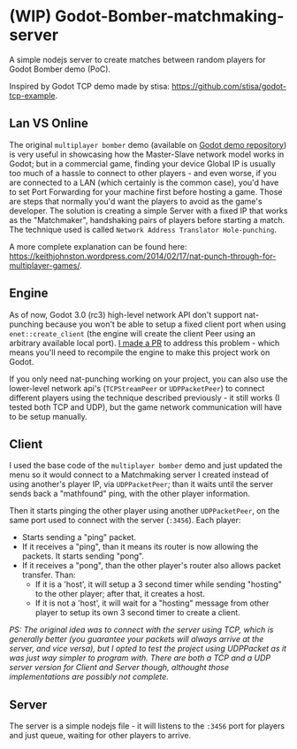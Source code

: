 # (WIP) Godot-Bomber-matchmaking-server
A simple nodejs server to create matches between random players for Godot Bomber demo (PoC).

Inspired by Godot TCP demo made by stisa: https://github.com/stisa/godot-tcp-example.

## Lan VS Online
The original `multiplayer bomber` demo  (available on [Godot demo repository](https://github.com/godotengine/godot-demo-projects)) is very useful in showcasing how the Master-Slave network model works in Godot; but in a commercial game, finding your device Global IP is usually too much of a hassle to connect to other players - and even worse, if you are connected to a LAN (which certainly is the common case), you'd have to set Port Forwarding for your machine first before hosting a game. Those are steps that normally you'd want the players to avoid as the game's developer. The solution is creating a simple Server with a fixed IP that works as the "Matchmaker", handshaking pairs of players before starting a match. The technique used is called `Network Address Translator Hole-punching`.

A more complete explanation can be found here: https://keithjohnston.wordpress.com/2014/02/17/nat-punch-through-for-multiplayer-games/.


## Engine

As of now, Godot 3.0 (rc3) high-level network API don't support nat-punching because you won't be able to setup a fixed client port when using `enet::create_client` (the engine will create the client Peer using an arbitrary available local port). [I made a PR](https://github.com/godotengine/godot/pull/16034) to address this problem - which means you'll need to recompile the engine to make this project work on Godot.

If you only need nat-punching working on your project, you can also use the lower-level network api's (`TCPStreamPeer` or `UDPPacketPeer`) to connect different players using the technique described previously - it still works (I tested both TCP and UDP), but the game network communication will have to be setup manually.

## Client
I used the base code of the `multiplayer bomber` demo and just updated the menu so it would connect to a Matchmaking server I created instead of using another's player IP, via `UDPPacketPeer`; than it waits until the server sends back a "mathfound" ping, with the other player information.

Then it starts pinging the other player using another `UDPPacketPeer`, on the same port used to connect with the server (`:3456`). Each player:
- Starts sending a "ping" packet.
- If it receives a "ping", than it means its router is now allowing the packets. It starts sending "pong".
- If it receives a "pong", than the other player's router also allows packet transfer. Than:
	- If it is a 'host', it will setup a 3 second timer while sending "hosting" to the other player; after that, it creates a host.
	- If it is not a 'host', it will wait for a "hosting" message from other player to setup its own 3 second timer to create a client.

_PS: The original idea was to connect with the server using TCP, which is generally better (you guarantee your packets will always arrive at the server, and vice versa), but I opted to test the project using UDPPacket as it was just way simpler to program with. There are both a TCP and a UDP server version for Client and Server though, althought those implementations are possibly not complete._

## Server
The server is a simple nodejs file - it will listens to the `:3456` port for players and just queue, waiting for other players to arrive.
